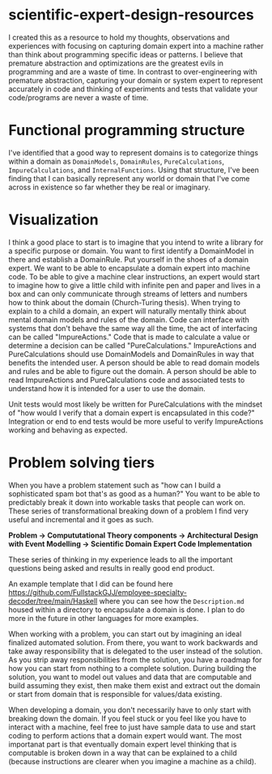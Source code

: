 # scientific-expert-design-resources

I created this as a resource to hold my thoughts, observations and experiences with focusing on capturing domain expert into a machine rather than think about programming specific ideas or patterns. I believe that premature abstraction and optimizations are the greatest evils in programming and are a waste of time. In contrast to over-engineering with premature abstraction, capturing your domain or system expert to represent accurately in code and thinking of experiments and tests that validate your code/programs are never a waste of time.

# Functional programming structure

I've identified that a good way to represent domains is to categorize things within a domain as `DomainModels`, `DomainRules`, `PureCalculations`, `ImpureCalculations`, and `InternalFunctions`.  Using that structure, I've been finding that I can basically represent any world or domain that I've come across in existence so far whether they be real or imaginary.

# Visualization

I think a good place to start is to imagine that you intend to write a library for a specific purpose or domain. You want to first identify a DomainModel in there and establish a DomainRule. Put yourself in the shoes of a domain expert. We want to be able to encapsulate a domain expert into machine code. To be able to give a machine clear instructions, an expert would start to imagine how to give a little child with infinite pen and paper and lives in a box and can only communicate through streams of letters and numbers how to think about the domain (Church-Turing thesis). When trying to explain to a child a domain, an expert will naturally mentally think about mental domain models and rules of the domain. Code can interface with systems that don't behave the same way all the time, the act of interfacing can be called "ImpureActions." Code that is made to calculate a value or determine a decision can be called "PureCalculations." ImpureActions and PureCalculations should use DomainModels and DomainRules in way that benefits the intended user. A person should be able to read domain models and rules and be able to figure out the domain. A person should be able to read ImpureActions and PureCalculations code and associated tests to understand how it is intended for a user to use the domain.

Unit tests would most likely be written for PureCalculations with the mindset of "how would I verify that a domain expert is encapsulated in this code?" Integration or end to end tests would be more useful to verify ImpureActions working and behaving as expected.

# Problem solving tiers

When you have a problem statement such as "how can I build a sophisticated spam bot that's as good as a human?" You want to be able to predictably break it down into workable tasks that people can work on. These series of transformational breaking down of a problem I find very useful and incremental and it goes as such.

**Problem -> Compututational Theory components -> Architectural Design with Event Modelling -> Scientific Domain Expert Code Implementation**

These series of thinking in my experience leads to all the important questions being asked and results in really good end product.

An example template that I did can be found here https://github.com/FullstackGJJ/employee-specialty-decoder/tree/main/Haskell where you can see how the `Description.md` housed within a directory to encapsulate a domain is done. I plan to do more in the future in other languages for more examples.

When working with a problem, you can start out by imagining an ideal finalized automated solution. From there, you want to work backwards and take away responsibility that is delegated to the user instead of the solution. As you strip away responsibilities from the solution, you have a roadmap for how you can start from nothing to a complete solution. During building the solution, you want to model out values and data that are computable and build assuming they exist, then make them exist and extract out the domain or start from domain that is responsible for values/data existing.

When developing a domain, you don't necessarily have to only start with breaking down the domain. If you feel stuck or you feel like you have to interact with a machine, feel free to just have sample data to use and start coding to perform actions that a domain expert would want. The most importanat part is that eventually domain expert level thinking that is computable is broken down in a way that can be explained to a child (because instructions are clearer when you imagine a machine as a child).
